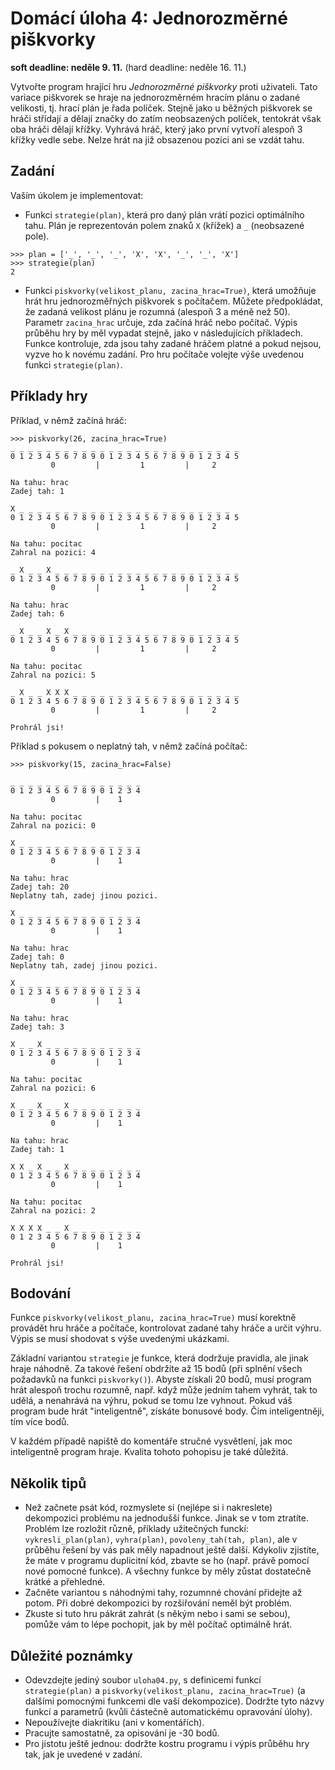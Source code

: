 # Domácí úloha 4: Jednorozměrné piškvorky

**soft deadline: neděle 9. 11.**
(hard deadline: neděle 16. 11.)

Vytvořte program hrající hru *Jednorozměrné piškvorky* proti uživateli. Tato
variace piškvorek se hraje na jednorozměrném hracím plánu o zadané velikosti,
tj. hrací plán je řada políček. Stejně jako u běžných piškvorek se hráči
střídají a dělají značky do zatím neobsazených políček, tentokrát však oba
hráči dělají křížky. Vyhrává hráč, který jako první vytvoří alespoň 3 křížky
vedle sebe. Nelze hrát na již obsazenou pozici ani se vzdát tahu.

## Zadání

Vaším úkolem je implementovat:

* Funkci `strategie(plan)`, která pro daný plán vrátí pozici optimálního
  tahu. Plán je reprezentován polem znaků `X` (křížek) a `_` (neobsazené
  pole).

```
>>> plan = ['_', '_', '_', 'X', 'X', '_', '_', 'X']
>>> strategie(plan)
2
```

* Funkci `piskvorky(velikost_planu, zacina_hrac=True)`, která umožňuje hrát hru
  jednorozměřných piškvorek s počítačem. Můžete předpokládat, že zadaná
  velikost plánu je rozumná (alespoň 3 a méně než 50). Parametr `zacina_hrac`
  určuje, zda začíná hráč nebo počítač. Výpis průběhu hry by měl vypadat
  stejně, jako v následujících příkladech. Funkce kontroluje, zda jsou tahy
  zadané hráčem platné a pokud nejsou, vyzve ho k novému zadání. Pro hru
  počítače volejte výše uvedenou funkci `strategie(plan)`.

## Příklady hry

Příklad, v němž začíná hráč:

    >>> piskvorky(26, zacina_hrac=True)
    _ _ _ _ _ _ _ _ _ _ _ _ _ _ _ _ _ _ _ _ _ _ _ _ _ _
    0 1 2 3 4 5 6 7 8 9 0 1 2 3 4 5 6 7 8 9 0 1 2 3 4 5
             0         |         1         |     2

    Na tahu: hrac
    Zadej tah: 1

    X _ _ _ _ _ _ _ _ _ _ _ _ _ _ _ _ _ _ _ _ _ _ _ _
    0 1 2 3 4 5 6 7 8 9 0 1 2 3 4 5 6 7 8 9 0 1 2 3 4 5
             0         |         1         |     2

    Na tahu: pocitac
    Zahral na pozici: 4

    _ X _ _ X _ _ _ _ _ _ _ _ _ _ _ _ _ _ _ _ _ _ _ _ _
    0 1 2 3 4 5 6 7 8 9 0 1 2 3 4 5 6 7 8 9 0 1 2 3 4 5
             0         |         1         |     2

    Na tahu: hrac
    Zadej tah: 6

    _ X _ _ X _ X _ _ _ _ _ _ _ _ _ _ _ _ _ _ _ _ _ _ _
    0 1 2 3 4 5 6 7 8 9 0 1 2 3 4 5 6 7 8 9 0 1 2 3 4 5
             0         |         1         |     2

    Na tahu: pocitac
    Zahral na pozici: 5

    _ X _ _ X X X _ _ _ _ _ _ _ _ _ _ _ _ _ _ _ _ _ _ _
    0 1 2 3 4 5 6 7 8 9 0 1 2 3 4 5 6 7 8 9 0 1 2 3 4 5
             0         |         1         |     2

    Prohrál jsi!


Příklad s pokusem o neplatný tah, v němž začíná počítač:

    >>> piskvorky(15, zacina_hrac=False)

    _ _ _ _ _ _ _ _ _ _ _ _ _ _ _
    0 1 2 3 4 5 6 7 8 9 0 1 2 3 4
             0         |    1

    Na tahu: pocitac
    Zahral na pozici: 0

    X _ _ _ _ _ _ _ _ _ _ _ _ _ _
    0 1 2 3 4 5 6 7 8 9 0 1 2 3 4
             0         |    1

    Na tahu: hrac
    Zadej tah: 20
    Neplatny tah, zadej jinou pozici.

    X _ _ _ _ _ _ _ _ _ _ _ _ _ _
    0 1 2 3 4 5 6 7 8 9 0 1 2 3 4
             0         |    1

    Na tahu: hrac
    Zadej tah: 0
    Neplatny tah, zadej jinou pozici.

    X _ _ _ _ _ _ _ _ _ _ _ _ _ _
    0 1 2 3 4 5 6 7 8 9 0 1 2 3 4
             0         |    1

    Na tahu: hrac
    Zadej tah: 3

    X _ _ X _ _ _ _ _ _ _ _ _ _ _
    0 1 2 3 4 5 6 7 8 9 0 1 2 3 4
             0         |    1

    Na tahu: pocitac
    Zahral na pozici: 6

    X _ _ X _ _ X _ _ _ _ _ _ _ _
    0 1 2 3 4 5 6 7 8 9 0 1 2 3 4
             0         |    1

    Na tahu: hrac
    Zadej tah: 1

    X X _ X _ _ X _ _ _ _ _ _ _ _
    0 1 2 3 4 5 6 7 8 9 0 1 2 3 4
             0         |    1

    Na tahu: pocitac
    Zahral na pozici: 2

    X X X X _ _ X _ _ _ _ _ _ _ _
    0 1 2 3 4 5 6 7 8 9 0 1 2 3 4
             0         |    1

    Prohrál jsi!

## Bodování

Funkce `piskvorky(velikost_planu, zacina_hrac=True)` musí korektně provádět
hru hráče a počítače, kontrolovat zadané tahy hráče a určit výhru. Výpis se
musí shodovat s výše uvedenými ukázkami.

Základní variantou `strategie` je funkce, která dodržuje pravidla, ale jinak hraje
náhodně. Za takové řešení obdržíte až 15 bodů (při splnění všech požadavků na
funkci `piskvorky()`). Abyste získali 20 bodů, musí
program hrát alespoň trochu rozumně, např. když může jedním tahem
vyhrát, tak to udělá, a nenahrává na výhru, pokud se tomu lze vyhnout.
Pokud váš program bude hrát "inteligentně", získáte bonusové
body. Čím inteligentněji, tím více bodů.

V každém případě napiště do komentáře stručné vysvětlení, jak moc inteligentně
program hraje. Kvalita tohoto pohopisu je také důležitá.


## Několik tipů

*  Než začnete psát kód, rozmyslete si (nejlépe si i nakreslete) dekompozici
   problému na jednodušší funkce. Jinak se v tom ztratíte. Problém lze rozložit
   různě, příklady užitečných funckí: `vykresli_plan(plan)`, `vyhra(plan)`,
   `povoleny_tah(tah, plan)`, ale v průběhu řešení by vás pak měly napadnout
   ještě další. Kdykoliv zjistíte, že máte v programu duplicitní kód, zbavte se
   ho (např. právě pomocí nové pomocné funkce). A všechny funkce by měly zůstat
   dostatečně krátké a přehledné.
* Začněte variantou s náhodnými tahy, rozumnné chování přidejte až potom. Při
  dobré dekompozici by rozšiřování neměl být problém.
* Zkuste si tuto hru pákrát zahrát (s někým nebo i sami se sebou), pomůže vám
  to lépe pochopit, jak by měl počítač optimálně hrát.

## Důležité poznámky

* Odevzdejte jediný soubor `uloha04.py`, s definicemi funkcí `strategie(plan)`
  a `piskvorky(velikost_planu, zacina_hrac=True)` (a dalšími pomocnými funkcemi
  dle vaší dekompozice). Dodržte tyto názvy funkcí a parametrů (kvůli částečně
  automatickému opravování úlohy).
* Nepoužívejte diakritiku (ani v komentářích).
* Pracujte samostatně, za opisování je -30 bodů.
* Pro jistotu ještě jednou: dodržte kostru programu i výpis průběhu hry tak, jak
  je uvedené v zadání.
